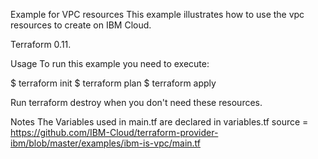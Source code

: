 Example for VPC resources
This example illustrates how to use the vpc resources to create on IBM Cloud.

Terraform 0.11.

Usage
To run this example you need to execute:

$ terraform init
$ terraform plan
$ terraform apply

Run terraform destroy when you don't need these resources.

Notes
The Variables used in main.tf are declared in variables.tf
source = https://github.com/IBM-Cloud/terraform-provider-ibm/blob/master/examples/ibm-is-vpc/main.tf

